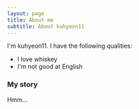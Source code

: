 ```yaml
---
layout: page
title: About me
subtitle: About kuhyeon11
---
```


I'm kuhyeon11. I have the following qualities:

- I love whiskey
- I'm not good at English



### My story
Hmm...
